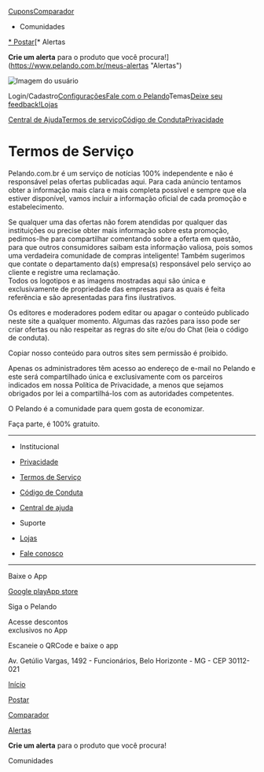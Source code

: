 [](https://www.pelando.com.br/)

[Cupons](https://www.pelando.com.br/cupons-de-descontos "Lojas")[Comparador](https://www.pelando.com.br/comparador)

* Comunidades
    

[* Postar](https://www.pelando.com.br/postar "Postar")[* Alertas
    

**Crie um alerta** para o produto que você procura!](https://www.pelando.com.br/meus-alertas "Alertas")

![Imagem do usuário ](/assets/logoBannerLogin.webp)

Login/Cadastro[Configurações](https://www.pelando.com.br/configuracoes)[Fale com o Pelando](https://www.pelando.com.br/atendimento)Temas[Deixe seu feedback!](https://pelando-site.ideas.userback.io/p/9RjeK84h82)[Lojas](https://www.pelando.com.br/cupons-de-descontos)

[Central de Ajuda](https://ajuda.pelando.com.br/hc/pt-br)[Termos de serviço](https://www.pelando.com.br/sobre/termos-de-uso)[Código de Conduta](https://www.pelando.com.br/sobre/codigo-de-conduta)[Privacidade](https://www.pelando.com.br/sobre/politica-de-privacidade)

Termos de Serviço
=================

Pelando.com.br é um serviço de notícias 100% independente e não é responsável pelas ofertas publicadas aqui. Para cada anúncio tentamos obter a informação mais clara e mais completa possível e sempre que ela estiver disponível, vamos incluir a informação oficial de cada promoção e estabelecimento.

Se qualquer uma das ofertas não forem atendidas por qualquer das instituições ou precise obter mais informação sobre esta promoção, pedimos-lhe para compartilhar comentando sobre a oferta em questão, para que outros consumidores saibam esta informação valiosa, pois somos uma verdadeira comunidade de compras inteligente! Também sugerimos que contate o departamento da(s) empresa(s) responsável pelo serviço ao cliente e registre uma reclamação.  
Todos os logotipos e as imagens mostradas aqui são única e exclusivamente de propriedade das empresas para as quais é feita referência e são apresentadas para fins ilustrativos.

Os editores e moderadores podem editar ou apagar o conteúdo publicado neste site a qualquer momento. Algumas das razões para isso pode ser criar ofertas ou não respeitar as regras do site e/ou do Chat (leia o código de conduta).

Copiar nosso conteúdo para outros sites sem permissão é proibido.

Apenas os administradores têm acesso ao endereço de e-mail no Pelando e este será compartilhado única e exclusivamente com os parceiros indicados em nossa Política de Privacidade, a menos que sejamos obrigados por lei a compartilhá-los com as autoridades competentes.

[](https://www.pelando.com.br/)

O Pelando é a comunidade para quem gosta de economizar.

Faça parte, é 100% gratuito.

* * *

* Institucional
* [Privacidade](https://www.pelando.com.br/sobre/politica-de-privacidade)
* [Termos de Serviço](https://www.pelando.com.br/sobre/termos-de-uso)
* [Código de Conduta](https://www.pelando.com.br/sobre/codigo-de-conduta)
* [Central de ajuda](https://ajuda.pelando.com.br/hc/pt-br)

* Suporte
* [Lojas](https://www.pelando.com.br/cupons-de-descontos)
* [Fale conosco](https://www.pelando.com.br/atendimento)

* * *

Baixe o App

[Google play](https://play.google.com/store/apps/details?id=com.tippingcanoe.pelando)[App store](https://apps.apple.com/br/app/pelando-promo%C3%A7%C3%B5es-e-cupons/id1045614200)

Siga o Pelando[](https://www.instagram.com/pelandobr/ "Instagram Pelando")[](https://www.facebook.com/tapelando/ "Facebook Pelando")[](https://twitter.com/pelandobr "Twitter Pelando")[](https://www.tiktok.com/@pelandobr "Tiktok Pelando")

Acesse descontos  
exclusivos no App

Escaneie o QRCode e baixe o app

Av. Getúlio Vargas, 1492 - Funcionários, Belo Horizonte - MG - CEP 30112-021

[Início](https://www.pelando.com.br/)

[Postar](https://www.pelando.com.br/postar)

[Comparador](https://www.pelando.com.br/comparador)

[Alertas](https://www.pelando.com.br/meus-alertas)

**Crie um alerta** para o produto que você procura!

Comunidades